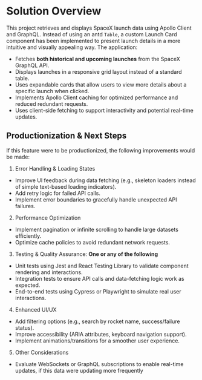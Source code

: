 # Solution Overview

This project retrieves and displays SpaceX launch data using Apollo Client and GraphQL. Instead of using an antd `Table`, a custom Launch Card component has been implemented to present launch details in a more intuitive and visually appealing way. The application:

- Fetches **both historical and upcoming launches** from the SpaceX GraphQL API.
- Displays launches in a responsive grid layout instead of a standard table.
- Uses expandable cards that allow users to view more details about a specific launch when clicked.
- Implements Apollo Client caching for optimized performance and reduced redundant requests.
- Uses client-side fetching to support interactivity and potential real-time updates.

## Productionization & Next Steps

If this feature were to be productionized, the following improvements would be made:

1. Error Handling & Loading States

- Improve UI feedback during data fetching (e.g., skeleton loaders instead of simple text-based loading indicators).
- Add retry logic for failed API calls.
- Implement error boundaries to gracefully handle unexpected API failures.

2. Performance Optimization

- Implement pagination or infinite scrolling to handle large datasets efficiently.
- Optimize cache policies to avoid redundant network requests.

3. Testing & Quality Assurance: **One or any of the following**

- Unit tests using Jest and React Testing Library to validate component rendering and interactions.
- Integration tests to ensure API calls and data-fetching logic work as expected.
- End-to-end tests using Cypress or Playwright to simulate real user interactions.

4. Enhanced UI/UX

- Add filtering options (e.g., search by rocket name, success/failure status).
- Improve accessibility (ARIA attributes, keyboard navigation support).
- Implement animations/transitions for a smoother user experience.

5. Other Considerations

- Evaluate WebSockets or GraphQL subscriptions to enable real-time updates, if this data were updating more frequently
